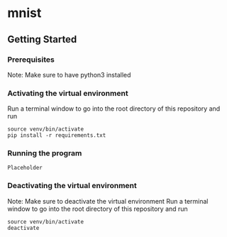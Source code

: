 # mnist

## Getting Started
### Prerequisites
Note: Make sure to have python3 installed 

### Activating the virtual environment 
Run a terminal window to go into the root directory of this repository and run 
``` 
source venv/bin/activate
pip install -r requirements.txt
``` 

### Running the program 
```
Placeholder
```

### Deactivating the virtual environment 
Note: Make sure to deactivate the virtual environment 
Run a terminal window to go into the root directory of this repository and run 
``` 
source venv/bin/activate
deactivate
``` 
